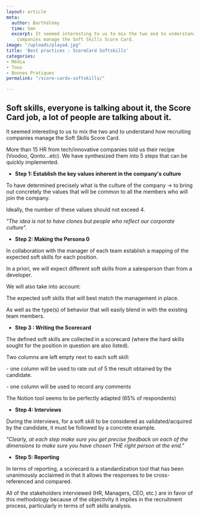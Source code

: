 ```yaml
---
layout: article
meta:
  author: Barthélémy
  time: 5mn
  excerpt: It seemed interesting to us to mix the two and to understand how recruiting
    companies manage the Soft Skills Score Card.
image: "/uploads/playa4.jpg"
title: 'Best practices : ScoreCard Softskills'
categories:
- Média
- Tous
- Bonnes Pratiques
permalink: "/score-cards-softskills/"

---
```

## Soft skills, everyone is talking about it, the Score Card job, a lot of people are talking about it.

It seemed interesting to us to mix the two and to understand how recruiting companies manage the Soft Skills Score Card.  
  
More than 15 HR from tech/innovative companies told us their recipe (Voodoo, Qonto...etc). We have synthesized them into 5 steps that can be quickly implemented.

* **Step 1: Establish the key values inherent in the company's culture**

To have determined precisely what is the culture of the company → to bring out concretely the values that will be common to all the members who will join the company.

Ideally, the number of these values should not exceed 4.

_"The idea is not to have clones but people who reflect our corporate culture"._

* **Step 2: Making the Persona 0**

In collaboration with the manager of each team establish a mapping of the expected soft skills for each position.

In a priori, we will expect different soft skills from a salesperson than from a developer.

We will also take into account:

The expected soft skills that will best match the management in place.

As well as the type(s) of behavior that will easily blend in with the existing team members.

* **Step 3 : Writing the Scorecard**

The defined soft skills are collected in a scorecard (where the hard skills sought for the position in question are also listed).

Two columns are left empty next to each soft skill:

\- one column will be used to rate out of 5 the result obtained by the candidate.

\- one column will be used to record any comments

The Notion tool seems to be perfectly adapted (65% of respondents)

* **Step 4: Interviews**

During the interviews, for a soft skill to be considered as validated/acquired by the candidate, it must be followed by a concrete example.

_"Clearly, at each step make sure you get precise feedback on each of the dimensions to make sure you have chosen THE right person at the end."_

* **Step 5: Reporting**

In terms of reporting, a scorecard is a standardization tool that has been unanimously acclaimed in that it allows the responses to be cross-referenced and compared.

All of the stakeholders interviewed (HR, Managers, CEO, etc.) are in favor of this methodology because of the objectivity it implies in the recruitment process, particularly in terms of soft skills analysis.